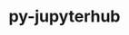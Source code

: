 ---
title: "py-jupyterhub"
layout: cache
categories: [package, develop]
meta: {"compilers": ["gcc@11.4.0", "gcc@9.4.0", "none"], "num_specs": 36, "num_specs_by_stack": {"e4s": 13, "e4s-neoverse-v2": 14, "e4s-neoverse_v1": 3, "e4s-oneapi": 4, "e4s-power": 2, "root": 36}, "oss": ["ubuntu20.04", "ubuntu22.04"], "platforms": ["linux"], "stacks": ["e4s", "e4s-neoverse-v2", "e4s-neoverse_v1", "e4s-oneapi", "e4s-power", "root"], "targets": ["neoverse_v1", "neoverse_v2", "ppc64le", "x86_64_v3"], "versions": ["1.4.1"]}
spec_details: [{"compiler": "gcc@9.4.0", "hash": "23l3unbk7oy6z7tk5yvhovehdysbqerx", "os": "ubuntu20.04", "platform": "linux", "size": "-", "stacks": ["e4s-power", "root"], "target": "ppc64le", "variants": ["build_system=python_pip"], "versions": ["1.4.1"]}, {"compiler": "none", "hash": "3ope7koo3pe2uqrz4nzi6rsarcj3frzm", "os": "ubuntu22.04", "platform": "linux", "size": "-", "stacks": ["e4s", "root"], "target": "x86_64_v3", "variants": ["build_system=python_pip"], "versions": ["1.4.1"]}, {"compiler": "gcc@11.4.0", "hash": "4lr6zlcn2eezwfy6f4zsbldalr5o4hav", "os": "ubuntu22.04", "platform": "linux", "size": "-", "stacks": ["e4s-neoverse_v1", "root"], "target": "neoverse_v1", "variants": ["build_system=python_pip"], "versions": ["1.4.1"]}, {"compiler": "gcc@11.4.0", "hash": "5alckxfam6em7qo5no2dxnktuyl3z3m6", "os": "ubuntu22.04", "platform": "linux", "size": "-", "stacks": ["e4s-neoverse_v1", "root"], "target": "neoverse_v1", "variants": ["build_system=python_pip"], "versions": ["1.4.1"]}, {"compiler": "none", "hash": "5vegm24ljij7ue5dkxlxi3euibdoeb62", "os": "ubuntu22.04", "platform": "linux", "size": "-", "stacks": ["e4s-oneapi", "root"], "target": "x86_64_v3", "variants": ["build_system=python_pip"], "versions": ["1.4.1"]}, {"compiler": "none", "hash": "64i7bdrlg25ji5mcvryvklpnrnfcplcj", "os": "ubuntu22.04", "platform": "linux", "size": "-", "stacks": ["e4s-neoverse-v2", "root"], "target": "neoverse_v2", "variants": ["build_system=python_pip"], "versions": ["1.4.1"]}, {"compiler": "none", "hash": "6g5sxcc43vbvclj46ctzzunn3tfxk4bc", "os": "ubuntu22.04", "platform": "linux", "size": "-", "stacks": ["e4s", "root"], "target": "x86_64_v3", "variants": ["build_system=python_pip"], "versions": ["1.4.1"]}, {"compiler": "none", "hash": "7ezug24qpbowojbor5nvqfdrxx7nsfro", "os": "ubuntu22.04", "platform": "linux", "size": "-", "stacks": ["e4s", "root"], "target": "x86_64_v3", "variants": ["build_system=python_pip"], "versions": ["1.4.1"]}, {"compiler": "none", "hash": "afnuttdng3lmojppvtajxgmkbfn4idkc", "os": "ubuntu22.04", "platform": "linux", "size": "-", "stacks": ["e4s-neoverse-v2", "root"], "target": "neoverse_v2", "variants": ["build_system=python_pip"], "versions": ["1.4.1"]}, {"compiler": "none", "hash": "auiqkkawlfjhdolgvoso7wgm2p735mhp", "os": "ubuntu22.04", "platform": "linux", "size": "-", "stacks": ["e4s-neoverse-v2", "root"], "target": "neoverse_v2", "variants": ["build_system=python_pip"], "versions": ["1.4.1"]}, {"compiler": "none", "hash": "avfotkfy5gt6krphaecuz2ehmwtdexy3", "os": "ubuntu22.04", "platform": "linux", "size": "-", "stacks": ["e4s-neoverse-v2", "root"], "target": "neoverse_v2", "variants": ["build_system=python_pip"], "versions": ["1.4.1"]}, {"compiler": "none", "hash": "cosha5c7v3xeujl7cv3wscccdmlmnky4", "os": "ubuntu22.04", "platform": "linux", "size": "-", "stacks": ["e4s-neoverse-v2", "root"], "target": "neoverse_v2", "variants": ["build_system=python_pip"], "versions": ["1.4.1"]}, {"compiler": "none", "hash": "ctj7upe3wvks25waantmoaobvxpypjz6", "os": "ubuntu22.04", "platform": "linux", "size": "-", "stacks": ["e4s-neoverse-v2", "root"], "target": "neoverse_v2", "variants": ["build_system=python_pip"], "versions": ["1.4.1"]}, {"compiler": "none", "hash": "eahg4fnrlm3rneurmuvwayfm7lwa3xzu", "os": "ubuntu22.04", "platform": "linux", "size": "-", "stacks": ["e4s-neoverse-v2", "root"], "target": "neoverse_v2", "variants": ["build_system=python_pip"], "versions": ["1.4.1"]}, {"compiler": "none", "hash": "echxl42v6k7daaly55x7o6rdmgendjnr", "os": "ubuntu22.04", "platform": "linux", "size": "-", "stacks": ["e4s", "root"], "target": "x86_64_v3", "variants": ["build_system=python_pip"], "versions": ["1.4.1"]}, {"compiler": "none", "hash": "fnvmtjrydoizik4sok2j642apyx5fe3d", "os": "ubuntu22.04", "platform": "linux", "size": "-", "stacks": ["e4s-neoverse-v2", "root"], "target": "neoverse_v2", "variants": ["build_system=python_pip"], "versions": ["1.4.1"]}, {"compiler": "none", "hash": "g2l36l5kb7keam7alohvcjfk6xj63mjw", "os": "ubuntu22.04", "platform": "linux", "size": "-", "stacks": ["e4s-oneapi", "root"], "target": "x86_64_v3", "variants": ["build_system=python_pip"], "versions": ["1.4.1"]}, {"compiler": "none", "hash": "ig4pxa2674y42erygzczvusv3gny3w3c", "os": "ubuntu22.04", "platform": "linux", "size": "-", "stacks": ["e4s-neoverse-v2", "root"], "target": "neoverse_v2", "variants": ["build_system=python_pip"], "versions": ["1.4.1"]}, {"compiler": "none", "hash": "jcpwfzunqr752ihdjzqtv5dimcbuzkbx", "os": "ubuntu22.04", "platform": "linux", "size": "-", "stacks": ["e4s", "root"], "target": "x86_64_v3", "variants": ["build_system=python_pip"], "versions": ["1.4.1"]}, {"compiler": "none", "hash": "lahst774yk2hsledh3sykdqn6rjb5hjo", "os": "ubuntu22.04", "platform": "linux", "size": "-", "stacks": ["e4s", "root"], "target": "x86_64_v3", "variants": ["build_system=python_pip"], "versions": ["1.4.1"]}, {"compiler": "none", "hash": "mfu56odg2znplxykq2dklmpwgwmuxoia", "os": "ubuntu22.04", "platform": "linux", "size": "-", "stacks": ["e4s", "root"], "target": "x86_64_v3", "variants": ["build_system=python_pip"], "versions": ["1.4.1"]}, {"compiler": "gcc@9.4.0", "hash": "mgwlueu6iov263vbxzvpx3ckgzuulgl4", "os": "ubuntu20.04", "platform": "linux", "size": "-", "stacks": ["e4s-power", "root"], "target": "ppc64le", "variants": ["build_system=python_pip"], "versions": ["1.4.1"]}, {"compiler": "none", "hash": "mkh4qmxq4pt73m4x5uiexpvcvgde6ars", "os": "ubuntu22.04", "platform": "linux", "size": "-", "stacks": ["e4s", "root"], "target": "x86_64_v3", "variants": ["build_system=python_pip"], "versions": ["1.4.1"]}, {"compiler": "none", "hash": "oh53orxrh2hudzhstkkjofyklnq4forv", "os": "ubuntu22.04", "platform": "linux", "size": "-", "stacks": ["e4s", "root"], "target": "x86_64_v3", "variants": ["build_system=python_pip"], "versions": ["1.4.1"]}, {"compiler": "none", "hash": "s6nthrdmhdbdx3earwtx7afo5td4sht7", "os": "ubuntu22.04", "platform": "linux", "size": "-", "stacks": ["e4s", "root"], "target": "x86_64_v3", "variants": ["build_system=python_pip"], "versions": ["1.4.1"]}, {"compiler": "none", "hash": "scjzwntcqnhevxtkc7q3zn6dkwt54rxj", "os": "ubuntu22.04", "platform": "linux", "size": "-", "stacks": ["e4s-neoverse-v2", "root"], "target": "neoverse_v2", "variants": ["build_system=python_pip"], "versions": ["1.4.1"]}, {"compiler": "none", "hash": "spvs3sbm3mhsbydk6td32xei342efo5i", "os": "ubuntu22.04", "platform": "linux", "size": "-", "stacks": ["e4s-neoverse-v2", "root"], "target": "neoverse_v2", "variants": ["build_system=python_pip"], "versions": ["1.4.1"]}, {"compiler": "none", "hash": "uaqbjbsucslrx3ffc7dxedbgcyxv3rr5", "os": "ubuntu22.04", "platform": "linux", "size": "-", "stacks": ["e4s", "root"], "target": "x86_64_v3", "variants": ["build_system=python_pip"], "versions": ["1.4.1"]}, {"compiler": "none", "hash": "ud2to3fnblccxxk5yxrkfwli5qrbjok3", "os": "ubuntu22.04", "platform": "linux", "size": "-", "stacks": ["e4s", "root"], "target": "x86_64_v3", "variants": ["build_system=python_pip"], "versions": ["1.4.1"]}, {"compiler": "none", "hash": "ve7udtjwb5fq5s4pbup65a6twofg23zo", "os": "ubuntu22.04", "platform": "linux", "size": "-", "stacks": ["e4s", "root"], "target": "x86_64_v3", "variants": ["build_system=python_pip"], "versions": ["1.4.1"]}, {"compiler": "none", "hash": "vf46ibb7pphsvvvbeokwqqtdr65ugyse", "os": "ubuntu22.04", "platform": "linux", "size": "-", "stacks": ["e4s-neoverse-v2", "root"], "target": "neoverse_v2", "variants": ["build_system=python_pip"], "versions": ["1.4.1"]}, {"compiler": "none", "hash": "vntpiio5yx2bvtzbvzz37cfmjurtkrn5", "os": "ubuntu22.04", "platform": "linux", "size": "-", "stacks": ["e4s-neoverse-v2", "root"], "target": "neoverse_v2", "variants": ["build_system=python_pip"], "versions": ["1.4.1"]}, {"compiler": "none", "hash": "wfjvoo3xeazy5ricddwhhzr5hmide5ig", "os": "ubuntu22.04", "platform": "linux", "size": "-", "stacks": ["e4s-oneapi", "root"], "target": "x86_64_v3", "variants": ["build_system=python_pip"], "versions": ["1.4.1"]}, {"compiler": "gcc@11.4.0", "hash": "wysdqka7qatdtsdi7qrvqtsj64iqj2r4", "os": "ubuntu22.04", "platform": "linux", "size": "-", "stacks": ["e4s-neoverse_v1", "root"], "target": "neoverse_v1", "variants": ["build_system=python_pip"], "versions": ["1.4.1"]}, {"compiler": "none", "hash": "xkwbfziifst7762styxexdxky576rfb2", "os": "ubuntu22.04", "platform": "linux", "size": "-", "stacks": ["e4s-oneapi", "root"], "target": "x86_64_v3", "variants": ["build_system=python_pip"], "versions": ["1.4.1"]}, {"compiler": "none", "hash": "ywoc4q72da7tql7jz64gzfd3gkmw3bb4", "os": "ubuntu22.04", "platform": "linux", "size": "-", "stacks": ["e4s-neoverse-v2", "root"], "target": "neoverse_v2", "variants": ["build_system=python_pip"], "versions": ["1.4.1"]}]
---